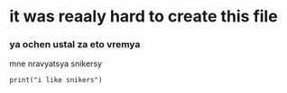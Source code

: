 # it was reaaly hard to create this file
### ya ochen ustal za eto vremya
mne nravyatsya snikersy
```
print("i like snikers")
```